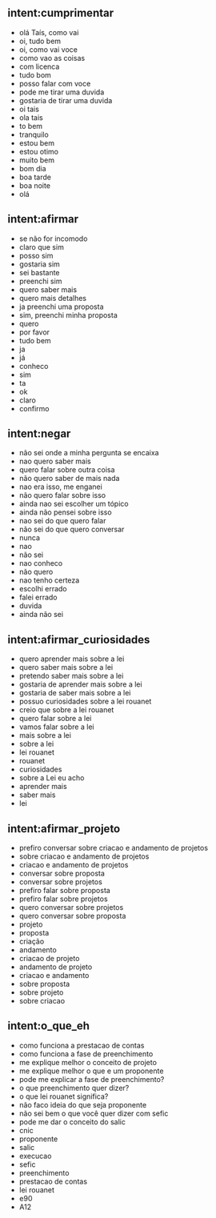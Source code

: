 ## intent:cumprimentar
- olá Taís, como vai
- oi, tudo bem
- oi, como vai voce
- como vao as coisas
- com licenca
- tudo bom
- posso falar com voce
- pode me tirar uma duvida
- gostaria de tirar uma duvida
- oi tais
- ola tais
- to bem
- tranquilo
- estou bem
- estou otimo
- muito bem
- bom dia
- boa tarde
- boa noite
- olá

## intent:afirmar
- se não for incomodo
- claro que sim
- posso sim
- gostaria sim
- sei bastante
- preenchi sim
- quero saber mais
- quero mais detalhes
- ja preenchi uma proposta
- sim, preenchi minha proposta
- quero
- por favor
- tudo bem
- ja
- já
- conheco
- sim
- ta
- ok
- claro
- confirmo


## intent:negar
- não sei onde a minha pergunta se encaixa
- nao quero saber mais
- quero falar sobre outra coisa
- não quero saber de mais nada
- nao era isso, me enganei
- não quero falar sobre isso
- ainda nao sei escolher um tópico
- ainda não pensei sobre isso
- nao sei do que quero falar
- não sei do que quero conversar
- nunca
- nao
- não sei
- nao conheco
- não quero
- nao tenho certeza
- escolhi errado
- falei errado
- duvida
- ainda não sei

## intent:afirmar_curiosidades
- quero aprender mais sobre a lei
- quero saber mais sobre a lei
- pretendo saber mais sobre a lei
- gostaria de aprender mais sobre a lei
- gostaria de saber mais sobre a lei
- possuo curiosidades sobre a lei rouanet
- creio que sobre a lei rouanet
- quero falar sobre a lei
- vamos falar sobre a lei
- mais sobre a lei
- sobre a lei
- lei rouanet
- rouanet
- curiosidades
- sobre a Lei eu acho
- aprender mais
- saber mais
- lei

## intent:afirmar_projeto
- prefiro conversar sobre criacao e andamento de projetos
- sobre criacao e andamento de projetos
- criacao e andamento de projetos
- conversar sobre proposta
- conversar sobre projetos
- prefiro falar sobre proposta
- prefiro falar sobre projetos
- quero conversar sobre projetos
- quero conversar sobre proposta
- projeto
- proposta
- criação
- andamento
- criacao de projeto
- andamento de projeto
- criacao e andamento
- sobre proposta
- sobre projeto
- sobre criacao

## intent:o_que_eh
- como funciona a prestacao de contas
- como funciona a fase de preenchimento
- me explique melhor o conceito de projeto
- me explique melhor o que e um proponente
- pode me explicar a fase de preenchimento?
- o que preenchimento quer dizer?
- o que lei rouanet significa?
- não faco ideia do que seja proponente
- não sei bem o que você quer dizer com sefic
- pode me dar o conceito do salic
- cnic
- proponente
- salic
- execucao
- sefic
- preenchimento
- prestacao de contas
- lei rouanet
- e90
- A12

